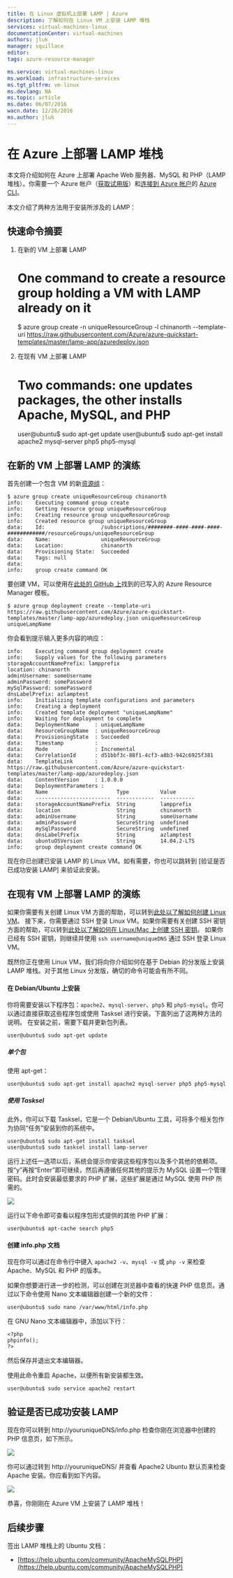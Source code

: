 ```yaml
---
title: 在 Linux 虚拟机上部署 LAMP | Azure
description: 了解如何在 Linux VM 上安装 LAMP 堆栈
services: virtual-machines-linux
documentationCenter: virtual-machines
authors: jluk
manager: squillace
editor: 
tags: azure-resource-manager

ms.service: virtual-machines-linux
ms.workload: infrastructure-services
ms.tgt_pltfrm: vm-linux
ms.devlang: NA
ms.topic: article
ms.date: 06/07/2016
wacn.date: 12/26/2016
ms.author: jluk
---
```


# 在 Azure 上部署 LAMP 堆栈
本文将介绍如何在 Azure 上部署 Apache Web 服务器、MySQL 和 PHP（LAMP 堆栈）。你需要一个 Azure 帐户（[获取试用版](https://www.azure.cn/pricing/1rmb-trial/)）和[连接到 Azure 帐户](../xplat-cli-connect.md)的 [Azure CLI](../xplat-cli-install.md)。

本文介绍了两种方法用于安装所涉及的 LAMP：

## 快速命令摘要

1) 在新的 VM 上部署 LAMP

	# One command to create a resource group holding a VM with LAMP already on it
	$ azure group create -n uniqueResourceGroup -l chinanorth --template-uri https://raw.githubusercontent.com/Azure/azure-quickstart-templates/master/lamp-app/azuredeploy.json

2) 在现有 VM 上部署 LAMP

	# Two commands: one updates packages, the other installs Apache, MySQL, and PHP
	user@ubuntu$ sudo apt-get update
	user@ubuntu$ sudo apt-get install apache2 mysql-server php5 php5-mysql

## 在新的 VM 上部署 LAMP 的演练

首先创建一个包含 VM 的新[资源组](../azure-resource-manager/resource-group-overview.md)：

    $ azure group create uniqueResourceGroup chinanorth
    info:    Executing command group create
    info:    Getting resource group uniqueResourceGroup
    info:    Creating resource group uniqueResourceGroup
    info:    Created resource group uniqueResourceGroup
    data:    Id:                  /subscriptions/########-####-####-####-############/resourceGroups/uniqueResourceGroup
    data:    Name:                uniqueResourceGroup
    data:    Location:            chinanorth
    data:    Provisioning State:  Succeeded
    data:    Tags: null
    data:
    info:    group create command OK

要创建 VM，可以使用在[此处的 GitHub 上](https://github.com/Azure/azure-quickstart-templates/tree/master/lamp-app)找到的已写入的 Azure Resource Manager 模板。

    $ azure group deployment create --template-uri https://raw.githubusercontent.com/Azure/azure-quickstart-templates/master/lamp-app/azuredeploy.json uniqueResourceGroup uniqueLampName

你会看到提示输入更多内容的响应：

    info:    Executing command group deployment create
    info:    Supply values for the following parameters
    storageAccountNamePrefix: lampprefix
    location: chinanorth
    adminUsername: someUsername
    adminPassword: somePassword
    mySqlPassword: somePassword
    dnsLabelPrefix: azlamptest
    info:    Initializing template configurations and parameters
    info:    Creating a deployment
    info:    Created template deployment "uniqueLampName"
    info:    Waiting for deployment to complete
    data:    DeploymentName     : uniqueLampName
    data:    ResourceGroupName  : uniqueResourceGroup
    data:    ProvisioningState  : Succeeded
    data:    Timestamp          :
    data:    Mode               : Incremental
    data:    CorrelationId      : d51bbf3c-88f1-4cf3-a8b3-942c6925f381
    data:    TemplateLink       : https://raw.githubusercontent.com/Azure/azure-quickstart-templates/master/lamp-app/azuredeploy.json
    data:    ContentVersion     : 1.0.0.0
    data:    DeploymentParameters :
    data:    Name                      Type          Value
    data:    ------------------------  ------------  -----------
    data:    storageAccountNamePrefix  String        lampprefix
    data:    location                  String        chinanorth
    data:    adminUsername             String        someUsername
    data:    adminPassword             SecureString  undefined
    data:    mySqlPassword             SecureString  undefined
    data:    dnsLabelPrefix            String        azlamptest
    data:    ubuntuOSVersion           String        14.04.2-LTS
    info:    group deployment create command OK

现在你已创建已安装 LAMP 的 Linux VM。如有需要，你也可以跳转到 [验证是否已成功安装 LAMP] 来验证此安装。

## 在现有 VM 上部署 LAMP 的演练

如果你需要有关创建 Linux VM 方面的帮助，可以转到[此处以了解如何创建 Linux VM](./virtual-machines-linux-quick-create-cli.md)。
接下来，你需要通过 SSH 登录 Linux VM。如果你需要有关创建 SSH 密钥方面的帮助，可以转到[此处以了解如何在 Linux/Mac 上创建 SSH 密钥](./virtual-machines-linux-mac-create-ssh-keys.md)。
如果你已经有 SSH 密钥，则继续并使用 `ssh username@uniqueDNS` 通过 SSH 登录 Linux VM。

既然你正在使用 Linux VM，我们将向你介绍如何在基于 Debian 的分发版上安装 LAMP 堆栈。对于其他 Linux 分发版，确切的命令可能会有所不同。

#### 在 Debian/Ubuntu 上安装

你将需要安装以下程序包：`apache2`、`mysql-server`、`php5` 和 `php5-mysql`。你可以通过直接获取这些程序包或使用 Tasksel 进行安装。下面列出了这两种方法的说明。
在安装之前，需要下载并更新包列表。

    user@ubuntu$ sudo apt-get update
    
##### 单个包
使用 apt-get：

	user@ubuntu$ sudo apt-get install apache2 mysql-server php5 php5-mysql

##### 使用 Tasksel
此外，你可以下载 Tasksel，它是一个 Debian/Ubuntu 工具，可将多个相关包作为协同“任务”安装到你的系统中。

    user@ubuntu$ sudo apt-get install tasksel
    user@ubuntu$ sudo tasksel install lamp-server

运行上述任一选项以后，系统会提示你安装这些程序包以及多个其他的依赖项。按“y”再按“Enter”即可继续，然后再遵循任何其他的提示为 MySQL 设置一个管理密码。此时会安装最低要求的 PHP 扩展，这些扩展是通过 MySQL 使用 PHP 所需的。

![][1]

运行以下命令即可查看以程序包形式提供的其他 PHP 扩展：

	user@ubuntu$ apt-cache search php5

#### 创建 info.php 文档

现在你可以通过在命令行中键入 `apache2 -v`、`mysql -v` 或 `php -v` 来检查 Apache、MySQL 和 PHP 的版本。

如果你想要进行进一步的检测，可以创建在浏览器中查看的快速 PHP 信息页。通过以下命令使用 Nano 文本编辑器创建一个新的文件：

    user@ubuntu$ sudo nano /var/www/html/info.php

在 GNU Nano 文本编辑器中，添加以下行：

    <?php
    phpinfo();
    ?>

然后保存并退出文本编辑器。

使用此命令重启 Apache，以便所有新安装都生效。

    user@ubuntu$ sudo service apache2 restart

## 验证是否已成功安装 LAMP

现在你可以转到 http://youruniqueDNS/info.php 检查你刚在浏览器中创建的 PHP 信息页，如下所示。

![][2]

你可以通过转到 http://youruniqueDNS/ 并查看 Apache2 Ubuntu 默认页来检查 Apache 安装。你应看到如下内容。

![][3]

恭喜，你刚刚在 Azure VM 上安装了 LAMP 堆栈！

## 后续步骤

签出 LAMP 堆栈上的 Ubuntu 文档：

- [https://help.ubuntu.com/community/ApacheMySQLPHP](https://help.ubuntu.com/community/ApacheMySQLPHP)

[1]: ./media/virtual-machines-linux-deploy-lamp-stack/configmysqlpassword-small.png
[2]: ./media/virtual-machines-linux-deploy-lamp-stack/phpsuccesspage.png
[3]: ./media/virtual-machines-linux-deploy-lamp-stack/apachesuccesspage.png

<!---HONumber=Mooncake_Quality_Review_1215_2016-->